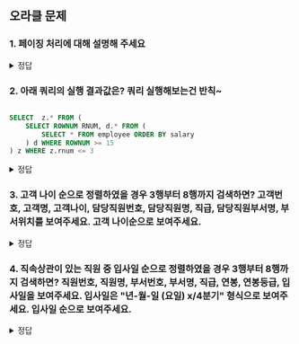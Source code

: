 ## 오라클 문제

### 1. 페이징 처리에 대해 설명해 주세요

<details>
<summary>정답</summary>
<div markdown="1">    
  
  SELECT 결과물에서 n행씩 끊어서 화면에 보여주는 것을 말한다.
  
</div>
</details>

### 2. 아래 쿼리의 실행 결과값은? 쿼리 실행해보는건 반칙~

```sql

SELECT  z.* FROM (
    SELECT ROWNUM RNUM, d.* FROM (
        SELECT * FROM employee ORDER BY salary
    ) d WHERE ROWNUM >= 15
) z WHERE z.rnum <= 3

```

<details>
<summary>정답</summary>
<div markdown="1">   
  
  검색 결과 없음
  
  이유는? WHERE절에서 ROWNUM을 1 넣었을 때 FALSE가 나오는 조건이 있다면 조건이 성립되지 않는다.
  
</div>
</details>


### 3. 고객 나이 순으로 정렬하였을 경우 3행부터 8행까지 검색하면? 고객번호, 고객명, 고객나이, 담당직원번호, 담당직원명, 직급, 담당직원부서명, 부서위치를 보여주세요. 고객 나이순으로 보여주세요.


<details>
<summary>정답</summary>
<div markdown="1">    
  
![image](https://user-images.githubusercontent.com/82145134/123625938-3cda0500-d84b-11eb-81a7-635c0cc4fd70.png)
  
  
</div>
</details>



### 4. 직속상관이 있는 직원 중 입사일 순으로 정렬하였을 경우 3행부터 8행까지 검색하면? 직원번호, 직원명, 부서번호, 부서명, 직급, 연봉, 연봉등급, 입사일을 보여주세요. 입사일은 "년-월-일 (요일) x/4분기" 형식으로 보여주세요. 입사일 순으로 보여주세요.


<details>
<summary>정답</summary>
<div markdown="1">    
 
![image](https://user-images.githubusercontent.com/82145134/123628677-54ff5380-d84e-11eb-964f-82dd5258bc35.png)
  
  
</div>
</details>

